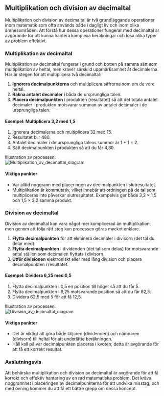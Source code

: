 ## Multiplikation och division av decimaltal

Multiplikation och division av decimaltal är två grundläggande operationer inom matematik som ofta används både i dagligt liv och inom olika ämnesområden. Att förstå hur dessa operationer fungerar med decimaltal är avgörande för att kunna hantera komplexa beräkningar och lösa olika typer av problem effektivt.

### Multiplikation av decimaltal

Multiplikation av decimaltal fungerar i grund och botten på samma sätt som multiplikation av heltal, men kräver särskild uppmärksamhet åt decimalerna. Här är stegen för att multiplicera två decimaltal:

1. **Ignorera decimalpunkterna** och multiplicera siffrorna som om de vore heltal.
2. **Räkna antalet decimaler** i båda de ursprungliga talen.
3. **Placera decimalpunkten** i produkten (resultatet) så att det totala antalet decimaler i produkten motsvarar summan av antalet decimaler i de ursprungliga talen.

#### Exempel: Multiplicera 3,2 med 1,5  
1. Ignorera decimalerna och multiplicera 32 med 15.
2. Resultatet blir 480.
3. Antalet decimaler i de ursprungliga talens summor är 1 + 1 = 2.
4. Sätt decimalpunkten i produkten så att du får 4,80.

Illustration av processen:   
![Multiplikation_av_decimaltal_diagram](Multiplikation_av_decimaltal_diagram.jpg)

#### Viktiga punkter
- Var alltid noggrann med placeringen av decimalpunkten i slutresultatet.
- Multiplikation är kommutativ, vilket innebär att ordningen på de tal som multipliceras inte påverkar slutresultatet. Exempelvis ger både 3,2 × 1,5 och 1,5 × 3,2 samma produkt.

### Division av decimaltal

Division av decimaltal kan vara något mer komplicerad än multiplikation, men genom att följa rätt steg kan processen göras mycket enklare.

1. **Flytta decimalpunkten** för att eliminera decimaler i divisorn (det tal du delar med).
2. **Flytta decimalpunkten** i dividenden (det tal som delas) för motsvarande antal ställen som decimalen flyttats i divisorn.
3. **Utför divisionen** elektroniskt eller med lång division och placera decimalpunkten i resultatet.

#### Exempel: Dividera 6,25 med 0,5  
1. Flytta decimalpunkten i 0,5 en position till höger så att du får 5.
2. Flytta decimalpunkten i 6,25 motsvarande position så att du får 62,5.
3. Dividera 62,5 med 5 för att få 12,5.

Illustration av processen:   
![Division_av_decimaltal_diagram](Division_av_decimaltal_diagram.jpg)

#### Viktiga punkter
- Det är viktigt att göra både täljaren (dividenden) och nämnaren (divisorn) till heltal för att underlätta beräkningen.
- Håll koll på var decimalpunkten placeras i kvoten; detta är avgörande för att få ett korrekt resultat.

### Avslutningsvis

Att behärska multiplikation och division av decimaltal är avgörande för att få korrekt och effektiv hantering av en rad matematiska problem. Det krävs noggrannhet i placeringen av decimalpunkterna för att undvika misstag, och med övning kommer du att få ett bättre grepp om dessa koncept.